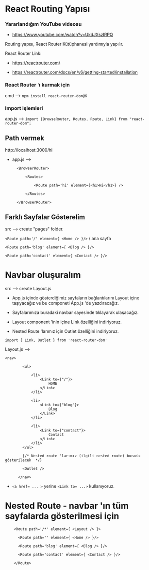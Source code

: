 # React Routing Yapısı

### Yararlandığım YouTube videosu

- https://www.youtube.com/watch?v=UkdJXszIRPQ

Routing yapısı, React Router Kütüphanesi yardımıyla yapılır.

React Router Link:

- https://reactrouter.com/  

- https://reactrouter.com/docs/en/v6/getting-started/installation

### React Router 'ı kurmak için

cmd --> ``npm install react-router-dom@6`` 

### Import işlemleri

app.js --> ``import {BrowseRouter, Routes, Route, Link} from "react-router-dom";``

## Path vermek

http://localhost:3000/hi

- app.js --> 

        <BrowserRouter>
        
            <Routes>

                <Route path='hi' element={<h1>Hi</h1>} />

            </Routes>
        
        </BrowserRouter>


## Farklı Sayfalar Gösterelim 

src --> create "pages" folder.


``<Route path='/' element={ <Home /> }/>`` / ana sayfa 

``<Route path='blog' element={ <Blog /> }/> ``

``<Route path='contact' element={ <Contact /> }/>``


# Navbar oluşuralım

src --> create Layout.js

- App.js içinde gösterdiğimiz sayfaların bağlantılarını Layout içine taşıyacağız ve bu componeti App.js 'de yazdıracağız.

- Sayfalarımıza buradaki navbar sayesinde tıklayarak ulaşacağız.

- Layout component 'inin içine Link özelliğini indiriyoruz.

- Nested Route 'larımız için Outlet özelliğini indiriyoruz.

`` import { Link, Outlet } from 'react-router-dom' ``


Layout.js --> 

``` 
<nav>

        <ul>

            <li>
                <Link to={"/"}>
                    HOME
                </Link>
            </li>

            <li>
                <Link to={"blog"}>
                    Blog
                </Link>
            </li>

            <li>
                <Link to={"contact"}>
                    Contact
                </Link>
            </li>
        </ul>

        {/* Nested route 'larımız (ilgili nested route) burada gösterilecek  */}

        <Outlet /> 

      </nav>

```

- ``<a href= ... >`` yerine  ``<Link to= ...>`` kullanıyoruz.

# Nested Route - navbar 'ın tüm sayfalarda gösterilmesi için 

        <Route path='/*' element={ <Layout /> }>

          <Route path='' element={ <Home /> }/>  

          <Route path='blog' element={ <Blog /> }/>  

          <Route path='contact' element={ <Contact /> }/>  

        </Route>






